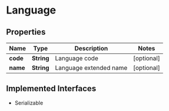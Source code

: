 

# Language


## Properties

| Name | Type | Description | Notes |
|------------ | ------------- | ------------- | -------------|
|**code** | **String** | Language code |  [optional] |
|**name** | **String** | Language extended name |  [optional] |


## Implemented Interfaces

* Serializable


